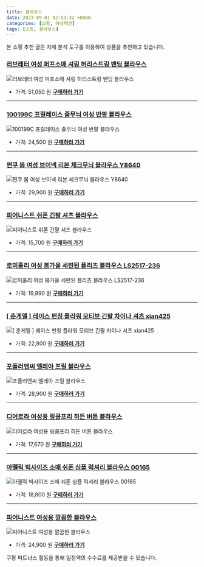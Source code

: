 ```yaml
---
title: 블라우스
date: 2023-09-01 02:53:32 +0800
categories: [쇼핑, 여성패션]
tags: [쇼핑, 블라우스]
---
```

본 쇼핑 추천 글은 자체 분석 도구를 이용하여 상품을 추천하고 있습니다.
### [러브레터 여성 퍼프소매 셔링 허리스트링 밴딩 블라우스](https://link.coupang.com/re/AFFSDP?lptag=AF1030537&pageKey=7535117929&itemId=19794654868&vendorItemId=86897152912&traceid=V0-153-bea6ee59b96d78e1&clickBeacon=3CSlUWoWc62eyC1HVXVt5scgxCUy2GwwQHBwftqLQIekVFJc74ApZ9f%2Fegie5gkQ3k0H4rPWu0okZXcv921a%2BxUdtGo6aDxU4V8KcUJGztNtbI2hF30Hi1e0g8GaOZ4fNjf4fHmI6MzaLIlLDcECSNRrWnD5nQ5KfsxHyUyliOUM4puXI4u0ksmziOFlE2K5ppWZj11xL8yVF6P3zSsGB4OCG90JaRvwHpAbgsP8A5l2wYj9J%2FOP1VvMzPBkR0l5vHQjnodqv00YEMED5K00D5APf18SNI%2BDHR%2F8mmHaV2%2FshgYwTLVf3fWlnj%2Ft9Nx%2FIv2qprpcRtas6bUiLAKgqIGw6sQg8AprHcRaAkEckmaCHN%2FEb6be%2FoFkBsghjNSZLWloKRdtQIyieVgHW51BuV26dovxCCTm44tfGZ0PWcNsiX9AtfLHdaWo%2Fb0PGCRnRTRj1O8EJ7o4EjS7QA1Q8342aVhPdNsO87Vn9iNfZL%2FxtYBkrZzzUIzk5AY%2B%2BrhWCvP6JX8p5TFGY6WsLfw%2FhvzMzi0x7FhvagkTt5ULFpPyP6uhN6Ei2duf%2B5sNiD2k39VSON9NJj3%2FwxR4CpLLdTFJhwdPzKCTyiz7i8zqSAwN86DYYxy0jzFojwuxCi7ll%2FvphNAqIltTFwCOUjLSu6GBocbkfK%2BgXrbjkEn4c7KJM8pKFr7YEz1GZid3payKPRQvUzwOCcI8I373Abzul8p%2BWGayktQuWLb7%2BMeRzoy7EKrQyg9KVrpuQGn3EJNpLN8F%2FLZSuHiNMODQ6fn4EPlvxMLtBUj7evP2S0OnNQFbazEwXlUWLBEH7UWWqsrhgJnsH22IjX6eLdQMz3x%2BZ30vO07MdP8IWRLQ5L%2Fb7%2Fg%3D&requestid=20230907025332587229586316&token=31850C%7CMIXED)
![러브레터 여성 퍼프소매 셔링 허리스트링 밴딩 블라우스](https://ads-partners.coupang.com/image1/lwtHmEhwWL9yW7Aql4BdqI3FYFQUeAMO_TY_rDNQWACA16bLG9FF-9IjGeJmOZWxU1MBQ951iItJ4i_Btzah02FhnETonjp6SnxXOsrmhwpQP5e2W83aj3ToQosEf21asxp25HPOO_5a4H2AvWnBUofLFfP5dBOiPcDFW6VJp8e6CGGVd87ztzbT_HZ-ylsOEM8ZYhgbwbFbPtZ-jkRRyZnOmJXo0dV71YsY5bOXS76gj2xhee-nodras-0fc9YSKlYV1CpJOPaO2zjhqVJUo68FIu2qbYrntUkmdhFW2cDne6xaDEY=)
- 가격: 51,050 원
[**구매하러 가기**](https://link.coupang.com/re/AFFSDP?lptag=AF1030537&pageKey=7535117929&itemId=19794654868&vendorItemId=86897152912&traceid=V0-153-bea6ee59b96d78e1&clickBeacon=3CSlUWoWc62eyC1HVXVt5scgxCUy2GwwQHBwftqLQIekVFJc74ApZ9f%2Fegie5gkQ3k0H4rPWu0okZXcv921a%2BxUdtGo6aDxU4V8KcUJGztNtbI2hF30Hi1e0g8GaOZ4fNjf4fHmI6MzaLIlLDcECSNRrWnD5nQ5KfsxHyUyliOUM4puXI4u0ksmziOFlE2K5ppWZj11xL8yVF6P3zSsGB4OCG90JaRvwHpAbgsP8A5l2wYj9J%2FOP1VvMzPBkR0l5vHQjnodqv00YEMED5K00D5APf18SNI%2BDHR%2F8mmHaV2%2FshgYwTLVf3fWlnj%2Ft9Nx%2FIv2qprpcRtas6bUiLAKgqIGw6sQg8AprHcRaAkEckmaCHN%2FEb6be%2FoFkBsghjNSZLWloKRdtQIyieVgHW51BuV26dovxCCTm44tfGZ0PWcNsiX9AtfLHdaWo%2Fb0PGCRnRTRj1O8EJ7o4EjS7QA1Q8342aVhPdNsO87Vn9iNfZL%2FxtYBkrZzzUIzk5AY%2B%2BrhWCvP6JX8p5TFGY6WsLfw%2FhvzMzi0x7FhvagkTt5ULFpPyP6uhN6Ei2duf%2B5sNiD2k39VSON9NJj3%2FwxR4CpLLdTFJhwdPzKCTyiz7i8zqSAwN86DYYxy0jzFojwuxCi7ll%2FvphNAqIltTFwCOUjLSu6GBocbkfK%2BgXrbjkEn4c7KJM8pKFr7YEz1GZid3payKPRQvUzwOCcI8I373Abzul8p%2BWGayktQuWLb7%2BMeRzoy7EKrQyg9KVrpuQGn3EJNpLN8F%2FLZSuHiNMODQ6fn4EPlvxMLtBUj7evP2S0OnNQFbazEwXlUWLBEH7UWWqsrhgJnsH22IjX6eLdQMz3x%2BZ30vO07MdP8IWRLQ5L%2Fb7%2Fg%3D&requestid=20230907025332587229586316&token=31850C%7CMIXED)
---
### [100199C 프릴레이스 줄무늬 여성 반팔 블라우스](https://link.coupang.com/re/AFFSDP?lptag=AF1030537&pageKey=6439081561&itemId=14720041683&vendorItemId=81999700082&traceid=V0-153-86071ae4f5853501&requestid=20230907025332587229586316&token=31850C%7CMIXED)
![100199C 프릴레이스 줄무늬 여성 반팔 블라우스](https://ads-partners.coupang.com/image1/pIAG1zRJDod4KMwMpPfTxjU7Gz-DnKyRPkPT9XMsbxi_6kslzrmIYKL5Bvq307MXf2w-F0BSrDiw_zMT_0NX3AUJKX1Ff8ws25s-yWe9YcnQvXPr3eS41I_xGpb00Dki7Cu86OZCXdBqdAc7Bm9_7SIQb2-e_9Lk91IFmhbaTklZ_BHgsuy_kLpimBmTCHMu-dIYKpGucZ5QiAtnCmDcwddrSL990zFBWl-23yLD58cEHrYEONBSGTgE3Bg8QBvpOx0NPoA_l8C6CDDshT0Xcw2G0n-3oaPBdxAdc3gLVzzr)
- 가격: 24,500 원
[**구매하러 가기**](https://link.coupang.com/re/AFFSDP?lptag=AF1030537&pageKey=6439081561&itemId=14720041683&vendorItemId=81999700082&traceid=V0-153-86071ae4f5853501&requestid=20230907025332587229586316&token=31850C%7CMIXED)
---
### [쩐쿠 봄 여성 브이넥 리본 체크무늬 블라우스 Y8640](https://link.coupang.com/re/AFFSDP?lptag=AF1030537&pageKey=7111703680&itemId=17780355326&vendorItemId=84944473270&traceid=V0-153-af30b90c29e15058&requestid=20230907025332587229586316&token=31850C%7CMIXED)
![쩐쿠 봄 여성 브이넥 리본 체크무늬 블라우스 Y8640](https://ads-partners.coupang.com/image1/a-4_iYtUrTWd4Gh1ayy7Jig3N6kBTgg0nTKnIr4pEBY33DKso6su0e_m-eXMvVQHSGULyQn6_mwim1-zvJCkQaxeZI3jLIiqCS2FS6tpB1xWxtN2zh2lCaD3aahC6KIc0OfyfbTfydV2JUAwCf5Dowq3QNBck-dxsPQBT8JCVrywO_tiUYgI9FTeTlC-kEMrHmrrTfLygQckT3AVQl-Uggb5zAd_3t0Q9nU2M0YzVboJHGZDhC3qkWFzq2DUk5QgJWo9c3d7tPc290RKj5rzHikc75jm7K0AZDmPxJhbY2ZbsA==)
- 가격: 29,900 원
[**구매하러 가기**](https://link.coupang.com/re/AFFSDP?lptag=AF1030537&pageKey=7111703680&itemId=17780355326&vendorItemId=84944473270&traceid=V0-153-af30b90c29e15058&requestid=20230907025332587229586316&token=31850C%7CMIXED)
---
### [피어니스트 쉬폰 긴팔 셔츠 블라우스](https://link.coupang.com/re/AFFSDP?lptag=AF1030537&pageKey=7450244268&itemId=19393819670&vendorItemId=86506014487&traceid=V0-153-eb7e75e2d67f5aa9&clickBeacon=3CSlUWoWc62eyC1HVXVt5scgxCUy2GwwQHBwftqLQIekVFJc74ApZ9f%2Fegie5gkQ3k0H4rPWu0okZXcv921a%2B4HrysJ48LWv5BB0g2thVcRtbI2hF30Hi1e0g8GaOZ4fak09OtOidzaSKNUOL%2BE6faBRRQEYEIvmkDJenEEPoQMM4puXI4u0ksmziOFlE2K5ppWZj11xL8yVF6P3zSsGB4OCG90JaRvwHpAbgsP8A5l2wYj9J%2FOP1VvMzPBkR0l5LgfgMVtggZppKa7IeAIe9dEpy4Q3gQtC4TWU6sQmXTQSrU33WuuO9I2CXmWrVK999dOdzliu9IMV145zNjNtOYGw6sQg8AprHcRaAkEckmZjO2ODbAhktsPW0X3FqWxZLWloKRdtQIyieVgHW51BuV26dovxCCTm44tfGZ0PWcMuPuH1lM2Sv%2Fb76qOA7GWd8uFrLY8zT0BugV7fQN8BG342aVhPdNsO87Vn9iNfZL%2FxtYBkrZzzUIzk5AY%2B%2BrhWCvP6JX8p5TFGY6WsLfw%2FhvzMzi0x7FhvagkTt5ULFpPyP6uhN6Ei2duf%2B5sNiD2k39VSON9NJj3%2FwxR4CpLLdTFJhwdPzKCTyiz7i8zqSAwN86DYYxy0jzFojwuxCi7ll%2FvphNAqIltTFwCOUjLSu6GBocbkfK%2BgXrbjkEn4c7KJM8pKFr7YEz1GZid3payKPRQvUzwOCcI8I373Abzul8p%2BWGayktQuWLb7%2BMeRzoy7EKrQyg9KVrpuQGn3EJNpLN8F%2FLZSuHiNMODQ6fn4EPlvxMLtBUj7evP2S0OnNQFbazEwXlUWLBEH7UWWqsrhgJnsH22IjX6eLdQMz3x%2BZ30vO07MdP8IWRLQ5L%2Fb7%2Fg%3D&requestid=20230907025332587229586316&token=31850C%7CMIXED)
![피어니스트 쉬폰 긴팔 셔츠 블라우스](https://ads-partners.coupang.com/image1/JM7kENONguQWphDlJPlxWTH6k0_dKJuswXrbnl3GaEXZ5RTwN6kzMD5YK4qVfncD3oKEjgtBJqsKlTnNes5GmlMclPK63IJpByWuxUlhSGlP8gmdFqPQJfKfw4QsVtmo7q7ggPsJZYNxIwbCvDQ_erXle28r6pE0ClGvoswSryWUgspMgOiHuEivrQt4r-ra-7VCf849TibEKgtF8udpasylnmACrFJEJztK3StHqD2Fb1jev4buW0bQ_gb-DUdjrwai70AVXLg8gAPsZS0=)
- 가격: 15,700 원
[**구매하러 가기**](https://link.coupang.com/re/AFFSDP?lptag=AF1030537&pageKey=7450244268&itemId=19393819670&vendorItemId=86506014487&traceid=V0-153-eb7e75e2d67f5aa9&clickBeacon=3CSlUWoWc62eyC1HVXVt5scgxCUy2GwwQHBwftqLQIekVFJc74ApZ9f%2Fegie5gkQ3k0H4rPWu0okZXcv921a%2B4HrysJ48LWv5BB0g2thVcRtbI2hF30Hi1e0g8GaOZ4fak09OtOidzaSKNUOL%2BE6faBRRQEYEIvmkDJenEEPoQMM4puXI4u0ksmziOFlE2K5ppWZj11xL8yVF6P3zSsGB4OCG90JaRvwHpAbgsP8A5l2wYj9J%2FOP1VvMzPBkR0l5LgfgMVtggZppKa7IeAIe9dEpy4Q3gQtC4TWU6sQmXTQSrU33WuuO9I2CXmWrVK999dOdzliu9IMV145zNjNtOYGw6sQg8AprHcRaAkEckmZjO2ODbAhktsPW0X3FqWxZLWloKRdtQIyieVgHW51BuV26dovxCCTm44tfGZ0PWcMuPuH1lM2Sv%2Fb76qOA7GWd8uFrLY8zT0BugV7fQN8BG342aVhPdNsO87Vn9iNfZL%2FxtYBkrZzzUIzk5AY%2B%2BrhWCvP6JX8p5TFGY6WsLfw%2FhvzMzi0x7FhvagkTt5ULFpPyP6uhN6Ei2duf%2B5sNiD2k39VSON9NJj3%2FwxR4CpLLdTFJhwdPzKCTyiz7i8zqSAwN86DYYxy0jzFojwuxCi7ll%2FvphNAqIltTFwCOUjLSu6GBocbkfK%2BgXrbjkEn4c7KJM8pKFr7YEz1GZid3payKPRQvUzwOCcI8I373Abzul8p%2BWGayktQuWLb7%2BMeRzoy7EKrQyg9KVrpuQGn3EJNpLN8F%2FLZSuHiNMODQ6fn4EPlvxMLtBUj7evP2S0OnNQFbazEwXlUWLBEH7UWWqsrhgJnsH22IjX6eLdQMz3x%2BZ30vO07MdP8IWRLQ5L%2Fb7%2Fg%3D&requestid=20230907025332587229586316&token=31850C%7CMIXED)
---
### [로미홀리 여성 봄가을 세련된 플리츠 블라우스 LS2517-236](https://link.coupang.com/re/AFFSDP?lptag=AF1030537&pageKey=6443650572&itemId=13957375361&vendorItemId=81206437121&traceid=V0-153-fde5f6afb341b538&requestid=20230907025332587229586316&token=31850C%7CMIXED)
![로미홀리 여성 봄가을 세련된 플리츠 블라우스 LS2517-236](https://ads-partners.coupang.com/image1/aG8njMUvLFDgHYzHaMCVvAe3xzbcSph_ikzU-jJVVuX0t3f69WWqjsPMRd8TWEYhoz-zVndovIv_l0gfRQJ-4EAsNoOqp9eSe5d5AG3mH8-_EvnrT6-d9bnJrkcOcNgRpmZfABYAyV8sMC77iW3JJdma7-f1Gs9wTu6F-CLH0lsAuWvqGancTpcgJ2bgqEhUmDeJNDGZDbXWZwyWM3eF1_IxTmwQNqMPFrSxVJLLxKg4gWuKF2iaeLY8PpH9nDT9MSC6ptUjxvUT7gb_JaFlPf4VNJzakUySampmU-d3ww==)
- 가격: 19,890 원
[**구매하러 가기**](https://link.coupang.com/re/AFFSDP?lptag=AF1030537&pageKey=6443650572&itemId=13957375361&vendorItemId=81206437121&traceid=V0-153-fde5f6afb341b538&requestid=20230907025332587229586316&token=31850C%7CMIXED)
---
### [[ 춘게엘 ] 레이스 펀칭 플라워 모티브 긴팔 차이나 셔츠 xian425](https://link.coupang.com/re/AFFSDP?lptag=AF1030537&pageKey=7572239669&itemId=19972624516&vendorItemId=80485297002&traceid=V0-153-292ca1eac8ce8c6f&clickBeacon=3CSlUWoWc62eyC1HVXVt5scgxCUy2GwwQHBwftqLQIekVFJc74ApZ9f%2Fegie5gkQ3k0H4rPWu0okZXcv921a%2B57o9sQUgQHH5tckaC3ed1BtbI2hF30Hi1e0g8GaOZ4fl9lelOq%2BHcidOoB7c3gjOCa8vePUkeLbCtXDtFSVT4QM4puXI4u0ksmziOFlE2K5ppWZj11xL8yVF6P3zSsGB4OCG90JaRvwHpAbgsP8A5l2wYj9J%2FOP1VvMzPBkR0l5NcitLsRnFmieRboxreQq1Dnw2uviKTloktdYXUuR91ISEVnGpajxyICEwXnhXZnMAgA9aRm3a6E5cHhDx9GK8fKLx3cYXwBztsrIupRo8pCxg4EyE5JRcxTJkfSL7Dvqfiz1zYUetQSS3%2FXKJejiqwllTqWcLBr9BxopiEMAkBLqc%2FVfN567MHBReIzPgtdNLcHhOiclsITFBmovunn4EtCMrsAvlwLmIIMYOcLahS4myoAvyWzJi1FDQQOQWOYnwXW5KFJ%2BriYleI0kgz3gF6k9DObm7SJZgHOpLCTMkhW1jYBrtoWcTMzsyPihr7WCe9dPXTEBuDjkdNSo87CbFZJCDZ9mlqLDIA66Id%2BCbvDD2n%2Fnts34liPyi3oys1YMi1Djep7yGZjtFLtMW3AlxAqONGVoNg4Nn4VZhF0J5UCRCE9b4IbYYQ8DIC2u1hwXDy2Gr6sxGx2tW2BAJQmPVb6gdXnYOe083oI2QGq4F2iu6nYVCpQ6YwHKMV8FFTwWARESZhN%2BxfCMsA1C2MsmV%2FT6skzMJwo7pBGJzKGLgm4NSfWFaD8rfv%2BNbZsQaZstIgbugQkgrCBZFkInXFHLiaHUodRQKSfApsy1nfTpi%2Fk%3D&requestid=20230907025332587229586316&token=31850C%7CMIXED)
![[ 춘게엘 ] 레이스 펀칭 플라워 모티브 긴팔 차이나 셔츠 xian425](https://ads-partners.coupang.com/image1/lkJdtGGhbrtTBLvolrdPTP8MMWJLsfTgpJfUOftCpsqHBY2ZYnSEa0naalW5kOgWRMc6K39NHWuyTTwaJRAEOIduTPxkQEkSGJ6myJp5MPMtl3O9sb1cyCYOkCftZ0gymJX_aHjFAQM0kocjNsgfa50JC995p__Ua3XGFYnZ-pA9WqzxDn_gXbD5GjDiTeUAfd7Q28YEQfrpr-2qvyzy47AKSXZKSA5lDXP4FulhChcsZrrI-qc5ngvfVWeoRVQPU_jNYKozHccEoAF2IGNobh09vMFXMzx9vSepu_VEcz4RVnTroA==)
- 가격: 22,800 원
[**구매하러 가기**](https://link.coupang.com/re/AFFSDP?lptag=AF1030537&pageKey=7572239669&itemId=19972624516&vendorItemId=80485297002&traceid=V0-153-292ca1eac8ce8c6f&clickBeacon=3CSlUWoWc62eyC1HVXVt5scgxCUy2GwwQHBwftqLQIekVFJc74ApZ9f%2Fegie5gkQ3k0H4rPWu0okZXcv921a%2B57o9sQUgQHH5tckaC3ed1BtbI2hF30Hi1e0g8GaOZ4fl9lelOq%2BHcidOoB7c3gjOCa8vePUkeLbCtXDtFSVT4QM4puXI4u0ksmziOFlE2K5ppWZj11xL8yVF6P3zSsGB4OCG90JaRvwHpAbgsP8A5l2wYj9J%2FOP1VvMzPBkR0l5NcitLsRnFmieRboxreQq1Dnw2uviKTloktdYXUuR91ISEVnGpajxyICEwXnhXZnMAgA9aRm3a6E5cHhDx9GK8fKLx3cYXwBztsrIupRo8pCxg4EyE5JRcxTJkfSL7Dvqfiz1zYUetQSS3%2FXKJejiqwllTqWcLBr9BxopiEMAkBLqc%2FVfN567MHBReIzPgtdNLcHhOiclsITFBmovunn4EtCMrsAvlwLmIIMYOcLahS4myoAvyWzJi1FDQQOQWOYnwXW5KFJ%2BriYleI0kgz3gF6k9DObm7SJZgHOpLCTMkhW1jYBrtoWcTMzsyPihr7WCe9dPXTEBuDjkdNSo87CbFZJCDZ9mlqLDIA66Id%2BCbvDD2n%2Fnts34liPyi3oys1YMi1Djep7yGZjtFLtMW3AlxAqONGVoNg4Nn4VZhF0J5UCRCE9b4IbYYQ8DIC2u1hwXDy2Gr6sxGx2tW2BAJQmPVb6gdXnYOe083oI2QGq4F2iu6nYVCpQ6YwHKMV8FFTwWARESZhN%2BxfCMsA1C2MsmV%2FT6skzMJwo7pBGJzKGLgm4NSfWFaD8rfv%2BNbZsQaZstIgbugQkgrCBZFkInXFHLiaHUodRQKSfApsy1nfTpi%2Fk%3D&requestid=20230907025332587229586316&token=31850C%7CMIXED)
---
### [포플러앤씨 엘레아 프릴 블라우스](https://link.coupang.com/re/AFFSDP?lptag=AF1030537&pageKey=6675950248&itemId=15376531832&vendorItemId=82596609659&traceid=V0-153-fd967d3a3dc0df9a&requestid=20230907025332587229586316&token=31850C%7CMIXED)
![포플러앤씨 엘레아 프릴 블라우스](https://ads-partners.coupang.com/image1/8uh2_2fAQ24cojf78jKEnFlJ_U8HddhIlJhsal-i67MXIohaQC4Gx_hx7A4fyiE1qZ19g6Yov8JL3mKSzMK0B1BSZ12Br4s-lxCsO_59KC7dTKIdaPkoJM3U9Qtvy90vrN2k6PIBnTuaAGd-wWidINetyrEWvMODtzgEXbUUN8lkmcToayhztJULCKgxgRR-fDw-0e2r5EYG8vZ7KGVQwEdmxKAIbpu6KkS8r6tZ578-VT9VkEbY4KNkJRyODTWNy1maP7IXdqe29OHnUT1x)
- 가격: 28,900 원
[**구매하러 가기**](https://link.coupang.com/re/AFFSDP?lptag=AF1030537&pageKey=6675950248&itemId=15376531832&vendorItemId=82596609659&traceid=V0-153-fd967d3a3dc0df9a&requestid=20230907025332587229586316&token=31850C%7CMIXED)
---
### [디어로라 여성용 링클프리 히든 버튼 블라우스](https://link.coupang.com/re/AFFSDP?lptag=AF1030537&pageKey=7136403135&itemId=17907390282&vendorItemId=85070109867&traceid=V0-153-7e0eedd882bbbd82&clickBeacon=3CSlUWoWc62eyC1HVXVt5scgxCUy2GwwQHBwftqLQIekVFJc74ApZ9f%2Fegie5gkQ3k0H4rPWu0okZXcv921a%2B%2BQu2FyR%2FN8D2o8%2BoG7aOiRtbI2hF30Hi1e0g8GaOZ4f30vvF7AQC45Ewr7PX30O8YYoakeTnMKIQ5V6Gchz%2BDEM4puXI4u0ksmziOFlE2K5ppWZj11xL8yVF6P3zSsGB4OCG90JaRvwHpAbgsP8A5l2wYj9J%2FOP1VvMzPBkR0l5MZBoYCBLpbRmcPkA%2B60CLNB%2Bq5AB81AlGXNiqwsTth507g39kyyel8eykS0Z%2F0E4WJdYlsrHLTpMVMyDrkFD1PKLx3cYXwBztsrIupRo8pBylpdXGGyAu1IwsM57dbhEfiz1zYUetQSS3%2FXKJejiqwllTqWcLBr9BxopiEMAkBLw6yN%2BxqEyTepEadQvs26B%2FY79iSqAJTFIpwfh3gjdcz4T4OXphpHPdun9wMK4mtomyoAvyWzJi1FDQQOQWOYnwXW5KFJ%2BriYleI0kgz3gF6k9DObm7SJZgHOpLCTMkhW1jYBrtoWcTMzsyPihr7WCe9dPXTEBuDjkdNSo87CbFZJCDZ9mlqLDIA66Id%2BCbvDD2n%2Fnts34liPyi3oys1YMi1Djep7yGZjtFLtMW3AlxAqONGVoNg4Nn4VZhF0J5UCRCE9b4IbYYQ8DIC2u1hwXDy2Gr6sxGx2tW2BAJQmPVb6gdXnYOe083oI2QGq4F2iu6nYVCpQ6YwHKMV8FFTwWARESZhN%2BxfCMsA1C2MsmV%2FT6skzMJwo7pBGJzKGLgm4NSfWFaD8rfv%2BNbZsQaZstIgbugQkgrCBZFkInXFHLiaHUodRQKSfApsy1nfTpi%2Fk%3D&requestid=20230907025332587229586316&token=31850C%7CMIXED)
![디어로라 여성용 링클프리 히든 버튼 블라우스](https://ads-partners.coupang.com/image1/L5fA81gR9m7YXXZrL1YYtR9C7o2w_Rzsp4sC-fpAzciYY9cG6asQ8pAoFInMpg0tTr4EUTlqhDPOLmW4h6AGWrbZ--OO5ZIxlPxJrShdw0JKbi74aNGLXeK_RuUUgQzvqUZmSobbSI-ONS1lQI8BM1CdbqNFkI5Ie8InTVS7f6wrJRRj2yNO61dMiuT82ZuuTQTdRuqtN8PH8R-_SHvaFwgoxiGM9oiblt4PDsBdqWZHt2cZDx9Uut4eSkaVXaSqml7chEfLr9zltoPU73g=)
- 가격: 17,670 원
[**구매하러 가기**](https://link.coupang.com/re/AFFSDP?lptag=AF1030537&pageKey=7136403135&itemId=17907390282&vendorItemId=85070109867&traceid=V0-153-7e0eedd882bbbd82&clickBeacon=3CSlUWoWc62eyC1HVXVt5scgxCUy2GwwQHBwftqLQIekVFJc74ApZ9f%2Fegie5gkQ3k0H4rPWu0okZXcv921a%2B%2BQu2FyR%2FN8D2o8%2BoG7aOiRtbI2hF30Hi1e0g8GaOZ4f30vvF7AQC45Ewr7PX30O8YYoakeTnMKIQ5V6Gchz%2BDEM4puXI4u0ksmziOFlE2K5ppWZj11xL8yVF6P3zSsGB4OCG90JaRvwHpAbgsP8A5l2wYj9J%2FOP1VvMzPBkR0l5MZBoYCBLpbRmcPkA%2B60CLNB%2Bq5AB81AlGXNiqwsTth507g39kyyel8eykS0Z%2F0E4WJdYlsrHLTpMVMyDrkFD1PKLx3cYXwBztsrIupRo8pBylpdXGGyAu1IwsM57dbhEfiz1zYUetQSS3%2FXKJejiqwllTqWcLBr9BxopiEMAkBLw6yN%2BxqEyTepEadQvs26B%2FY79iSqAJTFIpwfh3gjdcz4T4OXphpHPdun9wMK4mtomyoAvyWzJi1FDQQOQWOYnwXW5KFJ%2BriYleI0kgz3gF6k9DObm7SJZgHOpLCTMkhW1jYBrtoWcTMzsyPihr7WCe9dPXTEBuDjkdNSo87CbFZJCDZ9mlqLDIA66Id%2BCbvDD2n%2Fnts34liPyi3oys1YMi1Djep7yGZjtFLtMW3AlxAqONGVoNg4Nn4VZhF0J5UCRCE9b4IbYYQ8DIC2u1hwXDy2Gr6sxGx2tW2BAJQmPVb6gdXnYOe083oI2QGq4F2iu6nYVCpQ6YwHKMV8FFTwWARESZhN%2BxfCMsA1C2MsmV%2FT6skzMJwo7pBGJzKGLgm4NSfWFaD8rfv%2BNbZsQaZstIgbugQkgrCBZFkInXFHLiaHUodRQKSfApsy1nfTpi%2Fk%3D&requestid=20230907025332587229586316&token=31850C%7CMIXED)
---
### [아뗄릭 빅사이즈 소매 쉬폰 심플 럭셔리 블라우스 00165](https://link.coupang.com/re/AFFSDP?lptag=AF1030537&pageKey=5848727831&itemId=10171745899&vendorItemId=77454345922&traceid=V0-153-5bbb2976d43ac257&requestid=20230907025332587229586316&token=31850C%7CMIXED)
![아뗄릭 빅사이즈 소매 쉬폰 심플 럭셔리 블라우스 00165](https://ads-partners.coupang.com/image1/QHtSKftTQ72iuQ19QEOi5oQjXcVKDj7UXhnklZJ6AdE-WT-ipRCUY_5lrHeDyP7xSPuOoCWb82LoefnXZCIlrjfJC1uYIUh1FlNHD0N-3pmAY40e7ycq67Nphpb_hWInDh5YArwsxUb-wgItjrqf2HTMkXnPynA1aMGXx4ZJmM5x5-sRZP9u0vKakluuSwt_zKphCFKWKRZLLNc39w1bNkrwdIq_6B1dGd3l8duCYEmgoShFIDphfFdgcQTpiFEbQguQKeCl-4g=)
- 가격: 18,800 원
[**구매하러 가기**](https://link.coupang.com/re/AFFSDP?lptag=AF1030537&pageKey=5848727831&itemId=10171745899&vendorItemId=77454345922&traceid=V0-153-5bbb2976d43ac257&requestid=20230907025332587229586316&token=31850C%7CMIXED)
---
### [피어니스트 여성용 깔끔한 블라우스](https://link.coupang.com/re/AFFSDP?lptag=AF1030537&pageKey=7450265344&itemId=19393948707&vendorItemId=86506138411&traceid=V0-153-7a12e9192e40150d&clickBeacon=3CSlUWoWc62eyC1HVXVt5scgxCUy2GwwQHBwftqLQIekVFJc74ApZ9f%2Fegie5gkQ3k0H4rPWu0okZXcv921a%2B0Jk06sf4RLzfqshW%2F9BzEltbI2hF30Hi1e0g8GaOZ4fKW9nbMBMx0mr2lot9RlSjhSJ5rIBi7H5A7ikUl6gqZoM4puXI4u0ksmziOFlE2K5ppWZj11xL8yVF6P3zSsGB4OCG90JaRvwHpAbgsP8A5l2wYj9J%2FOP1VvMzPBkR0l54cSMFR9MImCe3RseyGKxr5Exu0FJsOLM8tao8Tf7362TKzLxTfwmNEhVik%2BRu76DzeaqdZfJaWQBiSQ%2F8UZabPKLx3cYXwBztsrIupRo8pChc3NR4OCepCCMEL6XDRP3fiz1zYUetQSS3%2FXKJejiqwllTqWcLBr9BxopiEMAkBKXlaFH7ERc%2BX47cEJVHR9Njk0zNBLtA4TvduDZQcF6%2BUZbh6r0KGu1gigvSblw8esmyoAvyWzJi1FDQQOQWOYnwXW5KFJ%2BriYleI0kgz3gF6k9DObm7SJZgHOpLCTMkhW1jYBrtoWcTMzsyPihr7WCe9dPXTEBuDjkdNSo87CbFZJCDZ9mlqLDIA66Id%2BCbvDD2n%2Fnts34liPyi3oys1YMi1Djep7yGZjtFLtMW3AlxAqONGVoNg4Nn4VZhF0J5UCRCE9b4IbYYQ8DIC2u1hwXDy2Gr6sxGx2tW2BAJQmPVb6gdXnYOe083oI2QGq4F2iu6nYVCpQ6YwHKMV8FFTwWARESZhN%2BxfCMsA1C2MsmV%2FT6skzMJwo7pBGJzKGLgm4NSfWFaD8rfv%2BNbZsQaZstIgbugQkgrCBZFkInXFHLiaHUodRQKSfApsy1nfTpi%2Fk%3D&requestid=20230907025332587229586316&token=31850C%7CMIXED)
![피어니스트 여성용 깔끔한 블라우스](https://ads-partners.coupang.com/image1/PAhkDgA09WGICnpSPEeKdpCg4D18oxJC2isqLfUH6qQVFy790UEle-MyqZWm7Xvrq5Kaa21UOOcms3l1q9l8jZOxIxULoVEpeAeHqIoiyqc4fWbKchj-yZxec_3LsoYbQNZghOSEcesGs36dhEPDqOITCZwpVvA4n-d_KozzKgGW6oNdS-mCDA_CIiBgoeC-C1xG7__jZmaD3UP5NPFkM-djJckxKlHNy5WUK9coAhgHxNa3Ow9AEvlmosewjefnDy7I2ZjLXlw9BDZj)
- 가격: 24,900 원
[**구매하러 가기**](https://link.coupang.com/re/AFFSDP?lptag=AF1030537&pageKey=7450265344&itemId=19393948707&vendorItemId=86506138411&traceid=V0-153-7a12e9192e40150d&clickBeacon=3CSlUWoWc62eyC1HVXVt5scgxCUy2GwwQHBwftqLQIekVFJc74ApZ9f%2Fegie5gkQ3k0H4rPWu0okZXcv921a%2B0Jk06sf4RLzfqshW%2F9BzEltbI2hF30Hi1e0g8GaOZ4fKW9nbMBMx0mr2lot9RlSjhSJ5rIBi7H5A7ikUl6gqZoM4puXI4u0ksmziOFlE2K5ppWZj11xL8yVF6P3zSsGB4OCG90JaRvwHpAbgsP8A5l2wYj9J%2FOP1VvMzPBkR0l54cSMFR9MImCe3RseyGKxr5Exu0FJsOLM8tao8Tf7362TKzLxTfwmNEhVik%2BRu76DzeaqdZfJaWQBiSQ%2F8UZabPKLx3cYXwBztsrIupRo8pChc3NR4OCepCCMEL6XDRP3fiz1zYUetQSS3%2FXKJejiqwllTqWcLBr9BxopiEMAkBKXlaFH7ERc%2BX47cEJVHR9Njk0zNBLtA4TvduDZQcF6%2BUZbh6r0KGu1gigvSblw8esmyoAvyWzJi1FDQQOQWOYnwXW5KFJ%2BriYleI0kgz3gF6k9DObm7SJZgHOpLCTMkhW1jYBrtoWcTMzsyPihr7WCe9dPXTEBuDjkdNSo87CbFZJCDZ9mlqLDIA66Id%2BCbvDD2n%2Fnts34liPyi3oys1YMi1Djep7yGZjtFLtMW3AlxAqONGVoNg4Nn4VZhF0J5UCRCE9b4IbYYQ8DIC2u1hwXDy2Gr6sxGx2tW2BAJQmPVb6gdXnYOe083oI2QGq4F2iu6nYVCpQ6YwHKMV8FFTwWARESZhN%2BxfCMsA1C2MsmV%2FT6skzMJwo7pBGJzKGLgm4NSfWFaD8rfv%2BNbZsQaZstIgbugQkgrCBZFkInXFHLiaHUodRQKSfApsy1nfTpi%2Fk%3D&requestid=20230907025332587229586316&token=31850C%7CMIXED)


쿠팡 파트너스 활동을 통해 일정액의 수수료를 제공받을 수 있습니다.
